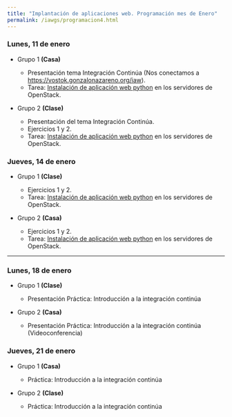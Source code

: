 ```yaml
---
title: "Implantación de aplicaciones web. Programación mes de Enero"
permalink: /iawgs/programacion4.html
---
```


### Lunes, 11 de enero

* Grupo 1 **(Casa)**

    * Presentación tema Integración Continúa (Nos conectamos a https://vostok.gonzalonazareno.org/iaw).
    * Tarea: [Instalación de aplicación web python](https://dit.gonzalonazareno.org/redmine/projects/asir2/wiki/Instalaci%C3%B3n_de_aplicaci%C3%B3n_web_python) en los servidores de OpenStack.


* Grupo 2 **(Clase)**

    * Presentación del tema Integración Continúa.
    * Ejercicios 1 y 2.
    * Tarea: [Instalación de aplicación web python](https://dit.gonzalonazareno.org/redmine/projects/asir2/wiki/Instalaci%C3%B3n_de_aplicaci%C3%B3n_web_python) en los servidores de OpenStack.

### Jueves, 14 de enero

* Grupo 1 **(Clase)**

    * Ejercicios 1 y 2.
    * Tarea: [Instalación de aplicación web python](https://dit.gonzalonazareno.org/redmine/projects/asir2/wiki/Instalaci%C3%B3n_de_aplicaci%C3%B3n_web_python) en los servidores de OpenStack.

* Grupo 2 **(Casa)**

    * Ejercicios 1 y 2.
    * Tarea: [Instalación de aplicación web python](https://dit.gonzalonazareno.org/redmine/projects/asir2/wiki/Instalaci%C3%B3n_de_aplicaci%C3%B3n_web_python) en los servidores de OpenStack.

- - - 

### Lunes, 18 de enero

* Grupo 1 **(Clase)**

    * Presentación Práctica: Introducción a la integración continúa


* Grupo 2 **(Casa)**

    * Presentación Práctica: Introducción a la integración continúa (Videoconferencia)

### Jueves, 21 de enero

* Grupo 1 **(Casa)**

    * Práctica: Introducción a la integración continúa

* Grupo 2 **(Clase)**

    * Práctica: Introducción a la integración continúa
